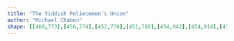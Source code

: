```yaml
---
title: "The Yiddish Poliecemen's Union"
author: "Michael Chabon"
shape: [[460,773],[456,774],[452,778],[451,788],[454,842],[454,914],[457,978],[456,1004],[460,1098],[459,1121],[461,1172],[461,1227],[463,1255],[465,1460],[469,1609],[468,1653],[471,1659],[480,1662],[561,1661],[575,1657],[583,1651],[585,1646],[585,1642],[582,1635],[582,1628],[584,1623],[584,1607],[582,1600],[582,1561],[580,1553],[580,1538],[582,1531],[580,1518],[579,1484],[579,1290],[577,1276],[577,1231],[574,1146],[575,1111],[573,1056],[573,987],[571,953],[571,888],[573,871],[571,832],[572,788],[569,782],[560,776],[551,774],[528,773]]
---
```

